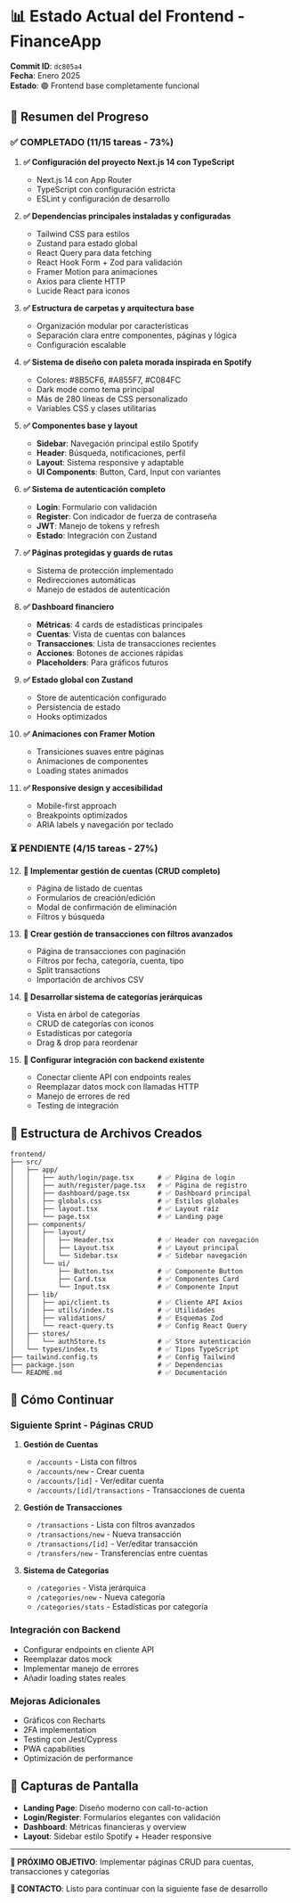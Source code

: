 # 📊 Estado Actual del Frontend - FinanceApp

**Commit ID**: `dc805a4`  
**Fecha**: Enero 2025  
**Estado**: 🟢 Frontend base completamente funcional

## 🎯 Resumen del Progreso

### ✅ **COMPLETADO (11/15 tareas - 73%)**

1. **✅ Configuración del proyecto Next.js 14 con TypeScript**
   - Next.js 14 con App Router
   - TypeScript con configuración estricta
   - ESLint y configuración de desarrollo

2. **✅ Dependencias principales instaladas y configuradas**
   - Tailwind CSS para estilos
   - Zustand para estado global
   - React Query para data fetching
   - React Hook Form + Zod para validación
   - Framer Motion para animaciones
   - Axios para cliente HTTP
   - Lucide React para iconos

3. **✅ Estructura de carpetas y arquitectura base**
   - Organización modular por características
   - Separación clara entre componentes, páginas y lógica
   - Configuración escalable

4. **✅ Sistema de diseño con paleta morada inspirada en Spotify**
   - Colores: #8B5CF6, #A855F7, #C084FC
   - Dark mode como tema principal
   - Más de 280 líneas de CSS personalizado
   - Variables CSS y clases utilitarias

5. **✅ Componentes base y layout**
   - **Sidebar**: Navegación principal estilo Spotify
   - **Header**: Búsqueda, notificaciones, perfil
   - **Layout**: Sistema responsive y adaptable
   - **UI Components**: Button, Card, Input con variantes

6. **✅ Sistema de autenticación completo**
   - **Login**: Formulario con validación
   - **Register**: Con indicador de fuerza de contraseña
   - **JWT**: Manejo de tokens y refresh
   - **Estado**: Integración con Zustand

7. **✅ Páginas protegidas y guards de rutas**
   - Sistema de protección implementado
   - Redirecciones automáticas
   - Manejo de estados de autenticación

8. **✅ Dashboard financiero**
   - **Métricas**: 4 cards de estadísticas principales
   - **Cuentas**: Vista de cuentas con balances
   - **Transacciones**: Lista de transacciones recientes
   - **Acciones**: Botones de acciones rápidas
   - **Placeholders**: Para gráficos futuros

9. **✅ Estado global con Zustand**
   - Store de autenticación configurado
   - Persistencia de estado
   - Hooks optimizados

10. **✅ Animaciones con Framer Motion**
    - Transiciones suaves entre páginas
    - Animaciones de componentes
    - Loading states animados

11. **✅ Responsive design y accesibilidad**
    - Mobile-first approach
    - Breakpoints optimizados
    - ARIA labels y navegación por teclado

### ⏳ **PENDIENTE (4/15 tareas - 27%)**

12. **🔄 Implementar gestión de cuentas (CRUD completo)**
    - Página de listado de cuentas
    - Formularios de creación/edición
    - Modal de confirmación de eliminación
    - Filtros y búsqueda

13. **🔄 Crear gestión de transacciones con filtros avanzados**
    - Página de transacciones con paginación
    - Filtros por fecha, categoría, cuenta, tipo
    - Split transactions
    - Importación de archivos CSV

14. **🔄 Desarrollar sistema de categorías jerárquicas**
    - Vista en árbol de categorías
    - CRUD de categorías con iconos
    - Estadísticas por categoría
    - Drag & drop para reordenar

15. **🔄 Configurar integración con backend existente**
    - Conectar cliente API con endpoints reales
    - Reemplazar datos mock con llamadas HTTP
    - Manejo de errores de red
    - Testing de integración

## 📁 Estructura de Archivos Creados

```
frontend/
├── src/
│   ├── app/
│   │   ├── auth/login/page.tsx      # ✅ Página de login
│   │   ├── auth/register/page.tsx   # ✅ Página de registro
│   │   ├── dashboard/page.tsx       # ✅ Dashboard principal
│   │   ├── globals.css              # ✅ Estilos globales
│   │   ├── layout.tsx               # ✅ Layout raíz
│   │   └── page.tsx                 # ✅ Landing page
│   ├── components/
│   │   ├── layout/
│   │   │   ├── Header.tsx           # ✅ Header con navegación
│   │   │   ├── Layout.tsx           # ✅ Layout principal
│   │   │   └── Sidebar.tsx          # ✅ Sidebar navegación
│   │   └── ui/
│   │       ├── Button.tsx           # ✅ Componente Button
│   │       ├── Card.tsx             # ✅ Componentes Card
│   │       └── Input.tsx            # ✅ Componente Input
│   ├── lib/
│   │   ├── api/client.ts            # ✅ Cliente API Axios
│   │   ├── utils/index.ts           # ✅ Utilidades
│   │   ├── validations/             # ✅ Esquemas Zod
│   │   └── react-query.ts           # ✅ Config React Query
│   ├── stores/
│   │   └── authStore.ts             # ✅ Store autenticación
│   └── types/index.ts               # ✅ Tipos TypeScript
├── tailwind.config.ts               # ✅ Config Tailwind
├── package.json                     # ✅ Dependencias
└── README.md                        # ✅ Documentación
```

## 🚀 Cómo Continuar

### **Siguiente Sprint - Páginas CRUD**
1. **Gestión de Cuentas**
   - `/accounts` - Lista con filtros
   - `/accounts/new` - Crear cuenta
   - `/accounts/[id]` - Ver/editar cuenta
   - `/accounts/[id]/transactions` - Transacciones de cuenta

2. **Gestión de Transacciones**
   - `/transactions` - Lista con filtros avanzados
   - `/transactions/new` - Nueva transacción
   - `/transactions/[id]` - Ver/editar transacción
   - `/transfers/new` - Transferencias entre cuentas

3. **Sistema de Categorías**
   - `/categories` - Vista jerárquica
   - `/categories/new` - Nueva categoría
   - `/categories/stats` - Estadísticas por categoría

### **Integración con Backend**
- Configurar endpoints en cliente API
- Reemplazar datos mock
- Implementar manejo de errores
- Añadir loading states reales

### **Mejoras Adicionales**
- Gráficos con Recharts
- 2FA implementation
- Testing con Jest/Cypress
- PWA capabilities
- Optimización de performance

## 🎨 Capturas de Pantalla

- **Landing Page**: Diseño moderno con call-to-action
- **Login/Register**: Formularios elegantes con validación
- **Dashboard**: Métricas financieras y overview
- **Layout**: Sidebar estilo Spotify + Header responsive

---

**🎯 PRÓXIMO OBJETIVO**: Implementar páginas CRUD para cuentas, transacciones y categorías

**📧 CONTACTO**: Listo para continuar con la siguiente fase de desarrollo